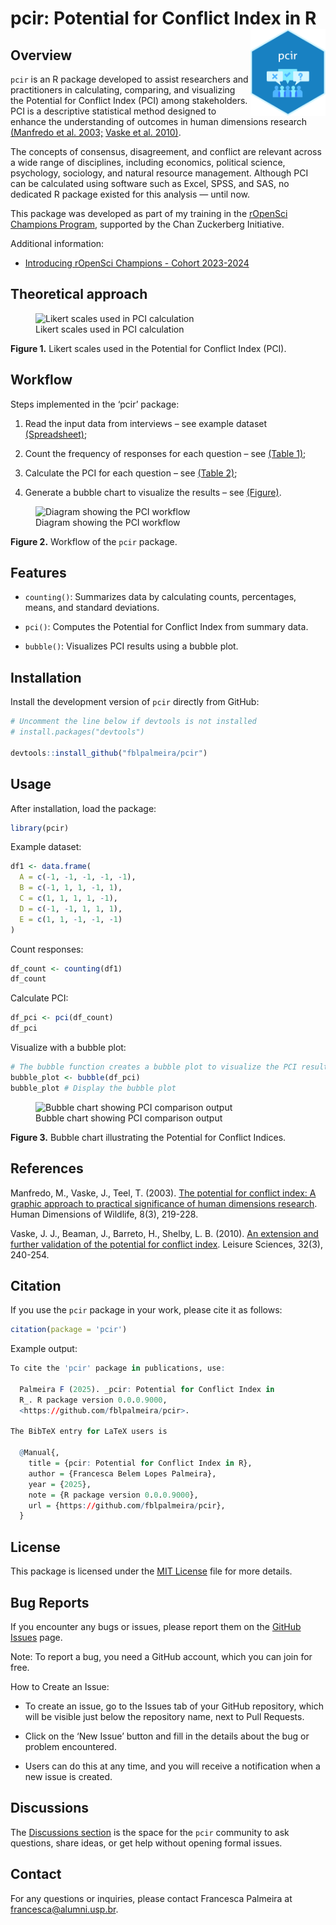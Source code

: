 
# pcir: Potential for Conflict Index in R <a href="https://fblpalmeira.github.io/pcir/"><img src="man/figures/pcir_logo.png" alt="pcir website" align="right" height="139"/></a>

## Overview

`pcir` is an R package developed to assist researchers and practitioners
in calculating, comparing, and visualizing the Potential for Conflict
Index (PCI) among stakeholders. PCI is a descriptive statistical method
designed to enhance the understanding of outcomes in human dimensions
research [(Manfredo et
al. 2003;](https://www.tandfonline.com/doi/abs/10.1080/10871200304310)
[Vaske et
al. 2010)](https://www.tandfonline.com/doi/abs/10.1080/01490401003712648).

The concepts of consensus, disagreement, and conflict are relevant
across a wide range of disciplines, including economics, political
science, psychology, sociology, and natural resource management.
Although PCI can be calculated using software such as Excel, SPSS, and
SAS, no dedicated R package existed for this analysis — until now.

This package was developed as part of my training in the [rOpenSci
Champions Program](https://ropensci.org/champions/), supported by the
Chan Zuckerberg Initiative.

Additional information:

- [Introducing rOpenSci Champions - Cohort
  2023-2024](https://ropensci.org/blog/2024/02/15/champions-program-champions-2024/)

## Theoretical approach

<figure>
<img src="reference/figures/likert_scales1.png"
alt="Likert scales used in PCI calculation" />
<figcaption aria-hidden="true">Likert scales used in PCI
calculation</figcaption>
</figure>

**Figure 1.** Likert scales used in the Potential for Conflict Index
(PCI).

## Workflow

Steps implemented in the ‘pcir’ package:

1.  Read the input data from interviews – see example dataset
    [(Spreadsheet)]();

2.  Count the frequency of responses for each question – see [(Table
    1)]();

3.  Calculate the PCI for each question – see [(Table 2)]();

4.  Generate a bubble chart to visualize the results – see [(Figure)]().

<figure>
<img src="reference/figures/diagrammer_pcir.png"
alt="Diagram showing the PCI workflow" />
<figcaption aria-hidden="true">Diagram showing the PCI
workflow</figcaption>
</figure>

**Figure 2.** Workflow of the `pcir` package.

## Features

- `counting()`: Summarizes data by calculating counts, percentages,
  means, and standard deviations.

- `pci()`: Computes the Potential for Conflict Index from summary data.

- `bubble()`: Visualizes PCI results using a bubble plot.

## Installation

Install the development version of `pcir` directly from GitHub:

``` r
# Uncomment the line below if devtools is not installed
# install.packages("devtools")

devtools::install_github("fblpalmeira/pcir")
```

## Usage

After installation, load the package:

``` r
library(pcir)
```

Example dataset:

``` r
df1 <- data.frame(
  A = c(-1, -1, -1, -1, -1),
  B = c(-1, 1, 1, -1, 1),
  C = c(1, 1, 1, 1, -1),
  D = c(-1, -1, 1, 1, 1),
  E = c(1, 1, -1, -1, -1)
)
```

Count responses:

``` r
df_count <- counting(df1)
df_count
```

Calculate PCI:

``` r
df_pci <- pci(df_count)
df_pci
```

Visualize with a bubble plot:

``` r
# The bubble function creates a bubble plot to visualize the PCI results
bubble_plot <- bubble(df_pci)
bubble_plot # Display the bubble plot
```

<figure>
<img src="reference/figures/output_pci.png"
alt="Bubble chart showing PCI comparison output" />
<figcaption aria-hidden="true">Bubble chart showing PCI comparison
output</figcaption>
</figure>

**Figure 3.** Bubble chart illustrating the Potential for Conflict
Indices.

## References

Manfredo, M., Vaske, J., Teel, T. (2003). [The potential for conflict
index: A graphic approach to practical significance of human dimensions
research](https://www.tandfonline.com/doi/abs/10.1080/10871200304310).
Human Dimensions of Wildlife, 8(3), 219-228.

Vaske, J. J., Beaman, J., Barreto, H., Shelby, L. B. (2010). [An
extension and further validation of the potential for conflict
index](https://www.tandfonline.com/doi/abs/10.1080/01490401003712648).
Leisure Sciences, 32(3), 240-254.

## Citation

If you use the `pcir` package in your work, please cite it as follows:

``` r
citation(package = 'pcir')
```

Example output:

``` r
To cite the 'pcir' package in publications, use:

  Palmeira F (2025). _pcir: Potential for Conflict Index in
  R_. R package version 0.0.0.9000,
  <https://github.com/fblpalmeira/pcir>.

The BibTeX entry for LaTeX users is

  @Manual{,
    title = {pcir: Potential for Conflict Index in R},
    author = {Francesca Belem Lopes Palmeira},
    year = {2025},
    note = {R package version 0.0.0.9000},
    url = {https://github.com/fblpalmeira/pcir},
  }
```

## License

This package is licensed under the [MIT
License](https://github.com/fblpalmeira/pcir?tab=MIT-1-ov-file) file for
more details.

## Bug Reports

If you encounter any bugs or issues, please report them on the [GitHub
Issues](https://github.com/fblpalmeira/pcir/issues) page.

Note: To report a bug, you need a GitHub account, which you can join for
free.

How to Create an Issue:

- To create an issue, go to the Issues tab of your GitHub repository,
  which will be visible just below the repository name, next to Pull
  Requests.

- Click on the ‘New Issue’ button and fill in the details about the bug
  or problem encountered.

- Users can do this at any time, and you will receive a notification
  when a new issue is created.

## Discussions

The [Discussions
section](https://github.com/fblpalmeira/pcir/discussions) is the space
for the `pcir` community to ask questions, share ideas, or get help
without opening formal issues.

## Contact

For any questions or inquiries, please contact Francesca Palmeira at
<francesca@alumni.usp.br>.
